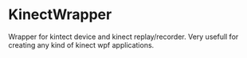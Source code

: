 # KinectWrapper
Wrapper for kintect device and kinect replay/recorder. Very usefull for creating any kind of kinect wpf applications.


